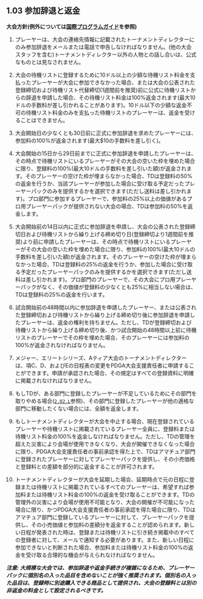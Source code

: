 ## 1.03 参加辞退と返金

**大会方針(例外については[国際プログラムガイド](dgj/programguid)を参照)**

1. プレーヤーは、大会の連絡先情報に記載されたトーナメントディレクターにのみ参加辞退をメールまたは電話で申告しなければなりません。(他の大会スタッフを含む)トーナメントディレクター以外の人物との話し合いは、公式なものとは見なされません。

1. 大会の待機リストに登録するために10ドル以上の少額な待機リスト料金を支払ったプレーヤーが大会に参加できなかった場合、または大会の公表された登録締切および待機リスト代替締切(1週間前を推奨)前に公式に待機リストからの辞退を申請した場合、その待機リスト料金は100%返金されます(最大10ドルの手数料が差し引かれることがあります)。10ドル以下の少額な返金不可の待機リスト料金のみを支払った待機リストのプレーヤーは、返金を受けることはできません。

1. 大会開始日の少なくとも30日前に正式に参加辞退を求めたプレーヤーには、参加料の100%が返金されます(最大$10の手数料を差し引く)。

1. 大会開始の15日から29日前までに正式に参加辞退を申請したプレーヤーは、その時点で待機リストにいるプレーヤーがその大会の空いた枠を埋めた場合に限り、登録料の100%(最大10ドルの手数料を差し引いた額)が返金されます。そのプレーヤーの空けた枠が埋まらなかった場合、TDは登録料の50%の返金を行うか、当該プレーヤーが参加した場合に受け取る予定だったプレーヤーパックのみを提供するかを選択できます(ただし送料は差し引かれます)。プロ部門に参加するプレーヤーで、参加料の25%以上の価値があるプロ用プレーヤーパックが提供されない大会の場合、TDは参加料の50%を返金します。

1. 大会開始前の14日以内に正式に参加辞退を申請し、大会の公表された登録締切日および待機リストから繰り上げる締め切り日(登録締切より1週間前を推奨)より前に申請したプレーヤーは、その時点で待機リストにいるプレーヤーがその大会の空いた枠を埋めた場合に限り、参加料の100%(最大10ドルの手数料を差し引いた額)が返金されます。そのプレーヤーの空けた枠が埋まらなかった場合、TDは登録料の25%の返金を行うか、参加した場合に受け取る予定だったプレーヤーパックのみを提供するかを選択できます(ただし送料は差し引かれます)。プロ部門のプレーヤーで、その大会にプロ用プレーヤーパックがなく、その価値が登録料の少なくとも25%に相当しない場合は、TDは登録料の25%の返金を行います。

1. 試合開始前の48時間以内に参加辞退を申請したプレーヤー、または公表された登録締切および待機リストから繰り上げる締め切り後に参加辞退を申請したプレーヤーは、返金の権利を持ちません。ただし、TDが登録締切および待機リストから繰り上げる締め切り後、かつ試合開始の48時間以上前に待機リストのプレーヤーでその枠を埋めた場合、そのプレーヤーには参加料の100%が返金されなければなりません。

1. メジャー、エリートシリーズ、Aティア大会のトーナメントディレクターは、項C、D、およびEの日程表の変更をPDGA大会支援責任者に申請することができます。申請が承認された場合、その規定はすべての登録資料に明確に掲載されなければなりません。

1. もしTDが、ある部門に登録したプレーヤーが不足しているためにその部門を取りやめる場合([`2.02.L`](#一般事項)参照)、その部門に登録したプレーヤーが他の適格な部門に移動したくない場合には、全額を返金します。

1. もしトーナメントディレクターが大会を中止する場合、現在登録されているプレーヤーや待機リストに掲載されているプレーヤー全員に、登録料または待機リスト料金の100%を返金しなければなりません。ただし、TDの管理を超えた災害により会場が使用できなくなり、大会が開催できなくなった場合に限り、PDGA大会支援責任者の事前承認を得た上で、TDはアマチュア部門に登録されたプレーヤーに対してプレーヤーパックを提供し、その小売価格と登録料との差額を部分的に返金することが許可されます。

1. トーナメントディレクターが大会を延期した場合、延期時点で元の日程に登録または待機リストに掲載されているすべてのプレーヤーは、希望すれば参加料または待機リスト料金の100%の返金を受け取ることができます。TDの管理外の災害により会場が使用不可能となり、大会の開催が不可能になった場合に限り、かつPDGA大会支援責任者の事前承認を得た場合に限り、TDはアマチュア部門に登録しているプレーヤーに対して、プレーヤーパックを提供し、その小売価値と参加料の差額分を返金することが認められます。新しい日程が発表された時は、登録または待機リストに引き続き掲載中のすべての登録者に対して、メールで通知する必要があります。また、新しい日程に参加できないと判断された場合、参加料または待機リスト料金の100%の返金を受け取る合理的な機会が与えられなければなりません。

***注意: 大規模な大会では、参加辞退や返金手続きが複雑になるため、プレーヤーパックに個別名の入った品目を含めないことが強く推奨されます。個別名の入った品目は、登録時に別途購入できる商品として提供され、大会の登録料とは別の非返金の料金として設定されるべきです。***


